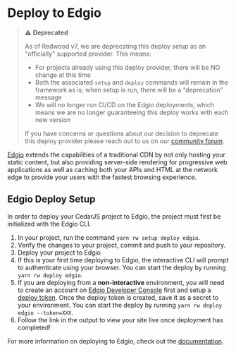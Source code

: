 # Deploy to Edgio

> ⚠️ **Deprecated**
>
> As of Redwood v7, we are deprecating this deploy setup as an "officially" supported provider. This means:
>
> - For projects already using this deploy provider, there will be NO change at this time
> - Both the associated `setup` and `deploy` commands will remain in the framework as is; when setup is run, there will be a “deprecation” message
> - We will no longer run CI/CD on the Edgio deployments, which means we are no longer guaranteeing this deploy works with each new version
>
> If you have concerns or questions about our decision to deprecate this deploy provider please reach out to us on our [community forum](https://community.redwoodjs.com).

[Edgio](https://edg.io) extends the capabilities of a traditional CDN by not only hosting your static content, but also providing server-side rendering for progressive web applications as well as caching both your APIs and HTML at the network edge to provide your users with the fastest browsing experience.

## Edgio Deploy Setup

In order to deploy your CedarJS project to Edgio, the project must first be initialized with the Edgio CLI.

1. In your project, run the command `yarn rw setup deploy edgio`.
2. Verify the changes to your project, commit and push to your repository.
3. Deploy your project to Edgio
4. If this is your first time deploying to Edgio, the interactive CLI will prompt to authenticate using your browser. You can start the deploy by running `yarn rw deploy edgio`.
5. If you are deploying from a **non-interactive** environment, you will need to create an account on [Edgio Developer Console](https://app.layer0.co) first and setup a [deploy token](https://docs.edg.io/guides/deploy_apps#deploy-from-ci). Once the deploy token is created, save it as a secret to your environment. You can start the deploy by running `yarn rw deploy edgio --token=XXX`.
6. Follow the link in the output to view your site live once deployment has completed!

For more information on deploying to Edgio, check out the [documentation](https://docs.edg.io).

